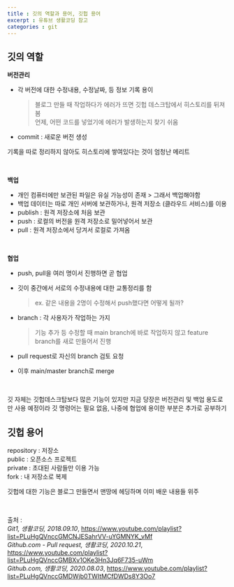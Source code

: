 ```yaml
---
title : 깃의 역할과 용어, 깃헙 용어
excerpt : 유튜브 생활코딩 참고
categories : git
---
```


## 깃의 역할
**버전관리**  
- 각 버전에 대한 수정내용, 수정날짜, 등 정보 기록 용이  
    > 블로그 만들 때 작업하다가 에러가 뜨면 깃헙 데스크탑에서 히스토리를 뒤져봄  
    > 언제, 어떤 코드를 넣었기에 에러가 발생하는지 찾기 쉬움

- commit : 새로운 버전 생성  
  
기록을 따로 정리하지 않아도 히스토리에 쌓여있다는 것이  엄청난 메리트

<br>

**백업**  
- 개인 컴퓨터에만 보관된 파일은 유실 가능성이 존재 > 그래서 백업해야함  
- 백업 데이터는 따로 개인 서버에 보관하거나, 원격 저장소 (클라우드 서비스)를 이용  
- publish : 원격 저장소에 처음 보관
- push : 로컬의 버전을 원격 저장소로 밀어넣어서 보관
- pull : 원격 저장소에서 당겨서 로컬로 가져옴

<br>

**협업**  
- push, pull을 여러 명이서 진행하면 곧 협업  
- 깃이 중간에서 서로의 수정내용에 대한 교통정리를 함  
    > ex. 같은 내용을 2명이 수정해서 push했다면 어떻게 될까?

- branch : 각 사용자가 작업하는 가지  
    > 기능 추가 등 수정할 때 main branch에 바로 작업하지 않고 feature branch를 새로 만들어서 진행
- pull request로 자신의  branch 검토 요청
- 이후 main/master branch로 merge

<br>

깃 자체는 깃헙데스크탑보다 많은 기능이 있지만 지금 당장은 버전관리 및 백업 용도로만 사용 예정이라 깃 명령어는 필요 없음, 나중에 협업에 용이한 부분은 추가로 공부하기

## 깃헙 용어
repository : 저장소  
public : 오픈소스 프로젝트  
private : 초대된 사람들만 이용 가능  
fork : 내 저장소로 복제  

깃헙에 대한 기능은 블로그 만들면서 맨땅에 헤딩하며 이미 배운 내용들 위주

<br>

출처 :  
*Git1, 생활코딩, 2018.09.10*, <https://www.youtube.com/playlist?list=PLuHgQVnccGMCNJESahrVV-uYGMNYK_vMf>  
*Github.com - Pull request, 생활코딩, 2020.10.21*, <https://www.youtube.com/playlist?list=PLuHgQVnccGMBXv1OKe3Hn3Jq6F735-uWm>  
*Github.com, 생활코딩, 2020.08.03*, <https://www.youtube.com/playlist?list=PLuHgQVnccGMDWjb0TWItMCfDWDs8Y3Oo7>

<br>

